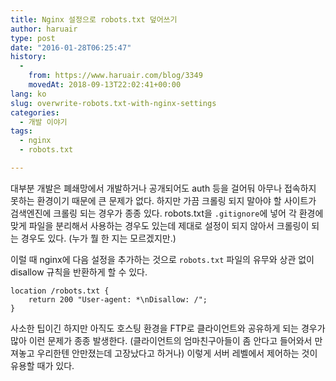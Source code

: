```yaml
---
title: Nginx 설정으로 robots.txt 덮어쓰기
author: haruair
type: post
date: "2016-01-28T06:25:47"
history:
  - 
    from: https://www.haruair.com/blog/3349
    movedAt: 2018-09-13T22:02:41+00:00
lang: ko
slug: overwrite-robots.txt-with-nginx-settings
categories:
  - 개발 이야기
tags:
  - nginx
  - robots.txt

---
```

대부분 개발은 폐쇄망에서 개발하거나 공개되어도 auth 등을 걸어둬 아무나 접속하지 못하는 환경이기 때문에 큰 문제가 없다. 하지만 가끔 크롤링 되지 말아야 할 사이트가 검색엔진에 크롤링 되는 경우가 종종 있다. robots.txt을 `.gitignore`에 넣어 각 환경에 맞게 파일을 분리해서 사용하는 경우도 있는데 제대로 설정이 되지 않아서 크롤링이 되는 경우도 있다. (누가 뭘 한 지는 모르겠지만.)

이럴 때 nginx에 다음 설정을 추가하는 것으로 `robots.txt` 파일의 유무와 상관 없이 disallow 규칙을 반환하게 할 수 있다.

    location /robots.txt {
        return 200 "User-agent: *\nDisallow: /";
    }
    

사소한 팁이긴 하지만 아직도 호스팅 환경을 FTP로 클라이언트와 공유하게 되는 경우가 많아 이런 문제가 종종 발생한다. (클라이언트의 엄마친구아들이 좀 안다고 들어와서 만져놓고 우리한텐 안만졌는데 고장났다고 하거나) 이렇게 서버 레벨에서 제어하는 것이 유용할 때가 있다.